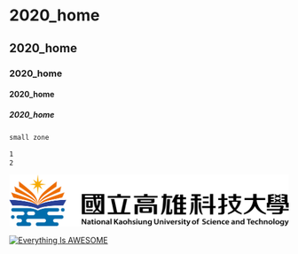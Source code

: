 # 2020_home
## 2020_home
### 2020_home
#### 2020_home
##### 2020_home

`small zone`

```
1
2
```

![NKUST](nkust.jpg "高雄科大")

[![Everything Is AWESOME](https://img.youtube.com/vi/StTqXEQ2l-Y/0.jpg)](https://www.youtube.com/watch?v=StTqXEQ2l-Y "Everything Is AWESOME")
